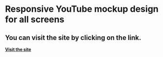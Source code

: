 # Responsive YouTube mockup design for all screens
## You can visit the site by clicking on the link.
**[Visit the site](https://benevolent-dragon-be808d.netlify.app/)**
